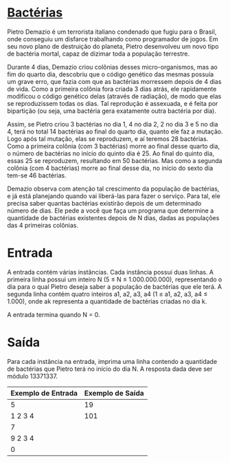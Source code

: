 # [Bactérias](https://www.beecrowd.com.br/judge/pt/problems/view/1422)

Pietro Demazio é um terrorista italiano condenado que fugiu para o Brasil, onde conseguiu um disfarce trabalhando como programador de jogos.  Em seu novo plano de destruição do planeta, Pietro desenvolveu um novo tipo de bactéria mortal, capaz de dizimar toda a população terrestre.

Durante 4 dias, Demazio criou colônias desses micro-organismos, mas ao fim do quarto dia, descobriu que o código genético das mesmas possuía um grave erro, que fazia com que as bactérias morressem depois de 4 dias de vida. Como a primeira colônia fora criada 3 dias atrás, ele rapidamente modificou o código genético delas (através de radiação), de modo que elas se reproduzissem todas os dias. Tal reprodução é assexuada, e é feita por bipartição (ou seja, uma bactéria gera exatamente outra bactéria por dia).

Assim, se Pietro criou 3 bactérias no dia 1, 4 no dia 2, 2 no dia 3 e 5 no dia 4, terá no total 14 bactérias ao final do quarto dia, quanto ele faz a mutação. Logo após tal mutação, elas se reproduzem, e aí teremos 28 bactérias. Como a primeira colônia (com 3 bactérias) morre ao final desse quarto dia, o número de bactérias no início do quinto dia é 25. Ao final do quinto dia, essas 25 se reproduzem, resultando em 50 bactérias. Mas como a segunda colônia (com 4 bactérias) morre ao final desse dia, no início do sexto dia tem-se 46 bactérias.

Demazio observa com atenção tal crescimento da população de bactérias, e já está planejando quando vai liberá-las para fazer o serviço. Para tal, ele precisa saber quantas bactérias existirão depois de um determinado número de dias. Ele pede a você que faça um programa que determine a quantidade de bactérias existentes depois de N dias, dadas as populações das 4 primeiras colônias.

# Entrada

A entrada contém várias instâncias. Cada instância possui duas linhas. A primeira linha possui um inteiro N (5 ≤ N ≤ 1.000.000.000), representando o dia para o qual Pietro deseja saber a população de bactérias que ele terá. A segunda linha contém quatro inteiros a1, a2, a3, a4 (1 ≤ a1, a2, a3, a4 ≤ 1.000), onde ak representa a quantidade de bactérias criadas no dia k.

A entrada termina quando N = 0.

# Saída

Para cada instância na entrada, imprima uma linha contendo a quantidade de bactérias que Pietro terá no início do dia N. A resposta dada deve ser módulo 13371337.

Exemplo de Entrada | Exemplo de Saída
------------ | -------------
5 | 19
1 2 3 4 | 101
7 |
9 2 3 4 |
0 |
